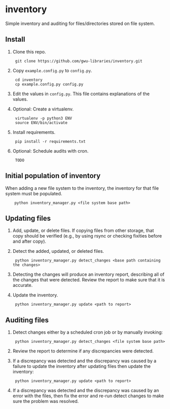 # inventory
Simple inventory and auditing for files/directories stored on file system.

## Install
1. Clone this repo.

        git clone https://github.com/gwu-libraries/inventory.git

2. Copy `example.config.py` to `config.py`.

        cd inventory
        cp example.config.py config.py
        
3. Edit the values in `config.py`. This file contains explanations of the values.
4. Optional: Create a virtualenv.

        virtualenv -p python3 ENV
        source ENV/bin/activate

5. Install requirements.

        pip install -r requirements.txt
        
6. Optional: Schedule audits with cron.

        TODO
        
## Initial population of inventory
When adding a new file system to the inventory, the inventory for that file system must be populated.

        python inventory_manager.py <file system base path>
        
## Updating files
1. Add, update, or delete files. If copying files from other storage, that copy should be verified (e.g., by using rsync or checking fixities before and after copy).
2. Detect the added, updated, or deleted files.

        python inventory_manager.py detect_changes <base path containing the changes>
        
3. Detecting the changes will produce an inventory report, describing all of the changes that were detected. Review the report to make sure that it is accurate.
4. Update the inventory.

        python inventory_manager.py update <path to report>
        
## Auditing files
1. Detect changes either by a scheduled cron job or by manually invoking:

        python inventory_manager.py detect_changes <file system base path>
        
2. Review the report to determine if any discrepancies were detected.
3. If a discrepancy was detected and the discrepancy was caused by a failure to update the inventory after updating files then update the inventory:

        python inventory_manager.py update <path to report>
        
4. If a discrepancy was detected and the discrepancy was caused by an error with the files, then fix the error and re-run detect changes to make sure the problem was resolved.
